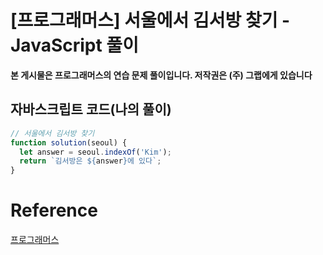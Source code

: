 


# [프로그래머스] 서울에서 김서방 찾기 - JavaScript 풀이

**본 게시물은 프로그래머스의 연습 문제 풀이입니다. 저작권은 (주) 그랩에게 있습니다**

## 자바스크립트 코드(나의 풀이)

```javascript
// 서울에서 김서방 찾기
function solution(seoul) {
  let answer = seoul.indexOf('Kim');
  return `김서방은 ${answer}에 있다`;
}
```



# Reference

[프로그래머스](https://programmers.co.kr)

